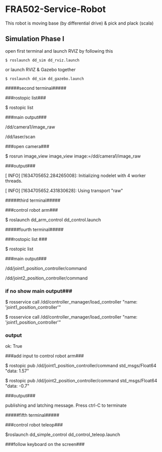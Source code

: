 # FRA502-Service-Robot
This robot is moving base (by differential drive) &amp; pick and plack (scala)

## Simulation Phase I
open first terminal and launch RVIZ by following this 

~~~~~~
$ roslaunch dd_sim dd_rviz.launch
~~~~~~

or launch RVIZ & Gazebo together

~~~
$ roslaunch dd_sim dd_gazebo.launch
~~~

#####second terminal#####

###rostopic list###

$ rostopic list

###main output###

/dd/camera1/image_raw

/dd/laser/scan

###open camera###

$ rosrun image_view image_view image:=/dd/camera1/image_raw

###output###

[ INFO] [1634705652.284265008]: Initializing nodelet with 4 worker threads.

[ INFO] [1634705652.431830628]: Using transport "raw"

#####third terminal#####

###control robot arm###

$ roslaunch dd_arm_control dd_control.launch

#####fourth terminal#####

###rostopic list ###

$ rostopic list

###main output###

/dd/joint1_position_controller/command

/dd/joint2_position_controller/command

### if no show main output###
$ rosservice call /dd/controller_manager/load_controller "name: 'joint1_position_controller'"

$ rosservice call /dd/controller_manager/load_controller "name: 'joint1_position_controller'"

### output ###

ok: True

###add input to control robot arm###

$ rostopic pub /dd/joint1_position_controller/command std_msgs/Float64 "data: 1.57"

$ rostopic pub /dd/joint2_position_controller/command std_msgs/Float64 "data: -0.7"

###output###

publishing and latching message. Press ctrl-C to terminate

#####fifth terminal#####

###control robot teleop###

$roslaunch dd_simple_control dd_control_teleop.launch

###follow keyboard on the screen###
